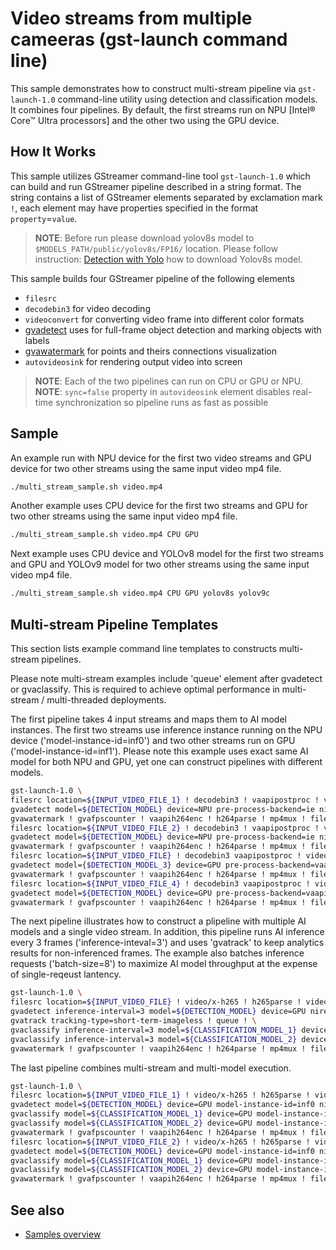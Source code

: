 # Video streams from multiple cameeras (gst-launch command line)

This sample demonstrates how to construct multi-stream pipeline via `gst-launch-1.0` command-line utility using detection and classification models.
It combines four pipelines. By default, the first streams run on NPU [Intel® Core™ Ultra processors] and the other two using the GPU device.

## How It Works
This sample utilizes GStreamer command-line tool `gst-launch-1.0` which can build and run GStreamer pipeline described in a string format.
The string contains a list of GStreamer elements separated by exclamation mark `!`, each element may have properties specified in the format `property`=`value`.

> **NOTE**: Before run please download yolov8s model to `$MODELS_PATH/public/yolov8s/FP16/` location.
Please follow instruction: [Detection with Yolo](./gst_launch/detection_with_yolo/README.md) how to download Yolov8s model.

This sample builds four GStreamer pipeline of the following elements
* `filesrc`
* `decodebin3` for video decoding
* `videoconvert` for converting video frame into different color formats
* [gvadetect](../../../../docs/source/elements/gvadetect.md) uses for full-frame object detection and marking objects with labels
* [gvawatermark](../../../../docs/source/elements/gvawatermark.md) for points and theirs connections visualization
* `autovideosink` for rendering output video into screen
> **NOTE**: Each of the two pipelines can run on CPU or GPU or NPU.
> **NOTE**: `sync=false` property in `autovideosink` element disables real-time synchronization so pipeline runs as fast as possible

## Sample
An example run with NPU device for the first two video streams and GPU device for two other streams using the same input video mp4 file.

```sh
./multi_stream_sample.sh video.mp4
```

Another example uses CPU device for the first two streams and GPU for two other streams using the same input video mp4 file.

```sh
./multi_stream_sample.sh video.mp4 CPU GPU
```

Next example uses CPU device and YOLOv8 model for the first two streams and GPU and YOLOv9 model for two other streams using the same input video mp4 file.

```sh
./multi_stream_sample.sh video.mp4 CPU GPU yolov8s yolov9c
```

## Multi-stream Pipeline Templates
This section lists example command line templates to constructs multi-stream pipelines.

Please note multi-stream examples include 'queue' element after gvadetect or gvaclassify.
This is required to achieve optimal performance in multi-stream / multi-threaded deployments.

The first pipeline takes 4 input streams and maps them to AI model instances.
The first two streams use inference instance running on the NPU device ('model-instance-id=inf0') and two other streams run on GPU ('model-instance-id=inf1').
Please note this example uses exact same AI model for both NPU and GPU, yet one can construct pipelines with different models.

```sh
gst-launch-1.0 \
filesrc location=${INPUT_VIDEO_FILE_1} ! decodebin3 ! vaapipostproc ! video/x-raw(memory:VASurface) ! \
gvadetect model=${DETECTION_MODEL} device=NPU pre-process-backend=ie nireq=4 model-instance-id=inf0 ! queue ! \
gvawatermark ! gvafpscounter ! vaapih264enc ! h264parse ! mp4mux ! filesink location=${OUTPUT_VIDEO_FILE_1} \
filesrc location=${INPUT_VIDEO_FILE_2} ! decodebin3 ! vaapipostproc ! video/x-raw(memory:VASurface) ! \
gvadetect model=${DETECTION_MODEL} device=NPU pre-process-backend=ie nireq=4 model-instance-id=inf0 ! queue ! \
gvawatermark ! gvafpscounter ! vaapih264enc ! h264parse ! mp4mux ! filesink location=${OUTPUT_VIDEO_FILE_2} \
filesrc location=${INPUT_VIDEO_FILE} ! decodebin3 vaapipostproc ! video/x-raw(memory:VASurface) !
gvadetect model={$DETECTION_MODEL_3} device=GPU pre-process-backend=vaapi-surface-sharing nireq=4 model-instance-id=inf1 ! queue ! \
gvawatermark ! gvafpscounter ! vaapih264enc ! h264parse ! mp4mux ! filesink location=${OUTPUT_VIDEO_FILE_3} \
filesrc location=${INPUT_VIDEO_FILE_4} ! decodebin3 vaapipostproc ! video/x-raw(memory:VASurface) !
gvadetect model=${DETECTION_MODEL} device=GPU pre-process-backend=vaapi-surface-sharing nireq=4 model-instance-id=inf1 ! queue ! \
gvawatermark ! gvafpscounter ! vaapih264enc ! h264parse ! mp4mux ! filesink location=${OUTPUT_VIDEO_FILE_4}
```

The next pipeline illustrates how to construct a plipeline with multiple AI models and a single video stream.
In addition, this pipeline runs AI inference every 3 frames ('inference-inteval=3') and uses 'gvatrack' to keep analytics results for non-inferenced frames.
The example also batches inference requests ('batch-size=8') to maximize AI model throughput at the expense of single-reqeust lantency.

```sh
gst-launch-1.0 \
filesrc location=${INPUT_VIDEO_FILE} ! video/x-h265 ! h265parse ! video/x-h265 ! vaapih265dec ! video/x-raw(memory:VASurface) ! \
gvadetect inference-interval=3 model=${DETECTION_MODEL} device=GPU nireq=4 batch-size=8 ie-config=PERFORMANCE_HINT=THROUGHPUT pre-process-backend=vaapi-surface-sharing ! queue ! \
gvatrack tracking-type=short-term-imageless ! queue ! \
gvaclassify inference-interval=3 model=${CLASSIFICATION_MODEL_1} device=GPU nireq=4 batch-size=8 ie-config=PERFORMANCE_HINT=THROUGHPUT pre-process-backend=vaapi-surface-sharing ! queue ! \
gvaclassify inference-interval=3 model=${CLASSIFICATION_MODEL_2} device=GPU nireq=4 batch-size=8 ie-config=PERFORMANCE_HINT=THROUGHPUT pre-process-backend=vaapi-surface-sharing ! queue ! \
gvawatermark ! gvafpscounter ! vaapih264enc ! h264parse ! mp4mux ! filesink location=${OUTPUT_VIDEO_FILE}
```

The last pipeline combines multi-stream and multi-model execution.

```sh
gst-launch-1.0 \
filesrc location=${INPUT_VIDEO_FILE_1} ! video/x-h265 ! h265parse ! video/x-h265 ! vaapih265dec ! video/x-raw(memory:VASurface) ! \
gvadetect model=${DETECTION_MODEL} device=GPU model-instance-id=inf0 nireq=4 batch-size=8 ie-config=PERFORMANCE_HINT=THROUGHPUT pre-process-backend=vaapi-surface-sharing ! queue ! \
gvaclassify model=${CLASSIFICATION_MODEL_1} device=GPU model-instance-id=inf1 nireq=4 batch-size=8 ie-config=PERFORMANCE_HINT=THROUGHPUT pre-process-backend=vaapi-surface-sharing ! queue ! \
gvaclassify model=${CLASSIFICATION_MODEL_2} device=GPU model-instance-id=inf2 nireq=4 batch-size=8 ie-config=PERFORMANCE_HINT=THROUGHPUT pre-process-backend=vaapi-surface-sharing ! queue ! \
gvawatermark ! gvafpscounter ! vaapih264enc ! h264parse ! mp4mux ! filesink location=${OUTPUT_VIDEO_FILE_1} \
filesrc location=${INPUT_VIDEO_FILE_2} ! video/x-h265 ! h265parse ! video/x-h265 ! vaapih265dec ! video/x-raw(memory:VASurface) ! \
gvadetect model=${DETECTION_MODEL} device=GPU model-instance-id=inf0 nireq=4 batch-size=8 ie-config=PERFORMANCE_HINT=THROUGHPUT pre-process-backend=vaapi-surface-sharing ! queue ! \
gvaclassify model=${CLASSIFICATION_MODEL_1} device=GPU model-instance-id=inf1 nireq=4 batch-size=8 ie-config=PERFORMANCE_HINT=THROUGHPUT pre-process-backend=vaapi-surface-sharing ! queue ! \
gvaclassify model=${CLASSIFICATION_MODEL_2} device=GPU model-instance-id=inf2 nireq=4 batch-size=8 ie-config=PERFORMANCE_HINT=THROUGHPUT pre-process-backend=vaapi-surface-sharing ! queue ! \
gvawatermark ! gvafpscounter ! vaapih264enc ! h264parse ! mp4mux ! filesink location=${OUTPUT_VIDEO_FILE_2}
```

## See also
* [Samples overview](../../README.md)

